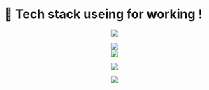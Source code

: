 # 🚀 Tech stack useing for working !

<div align="center">

  <p align="center">
    <a href="#"><img src="https://skillicons.dev/icons?i=go,js,php,ts,html,css" /></a>
  </p>
  
  <p align="center">
    <a href="#"><img src="https://skillicons.dev/icons?i=react,nextjs,vue,nuxtjs,tailwind" /></a> 
    <br/>
    <a href="#"><img src="https://skillicons.dev/icons?i=elysia,express,nest" /></a>
  </p>
  
  <p align="center">
    <a href="#"><img src="https://skillicons.dev/icons?i=bun,npm" /></a>
  </p>

  <p align="center">
    <a href="#"><img src="https://skillicons.dev/icons?i=git,vscode,docker,linux,mysql,postgres" /></a>
  </p>
</div>

